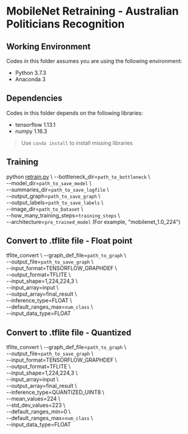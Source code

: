 # MobileNet Retraining - Australian Politicians Recognition
## Working Environment
Codes in this folder assumes you are using the following environment:

- Python 3.7.3
- Anaconda 3
## Dependencies
Codes in this folder depends on the following libraries:

- tensorflow 1.13.1
- numpy 1.16.3

> Use `conda install` to install missing libraries
## Training

python [retrain.py](https://github.com/HanwenZheng/PoliticiansAU_Recognition/blob/master/Mobilenet/retrain.py "retrain.py") \  --bottleneck_dir=`path_to_bottleneck` \  
--model_dir=`path_to_save_model` \  
--summaries_dir=`path_to_save_logfile` \  
--output_graph=`path_to_save_graph` \  
--output_labels=`path_to_save_labels` \  
--image_dir=`path_to_Dataset` \  
--how_many_training_steps=`training_steps` \  
--architecture=`pre_trained_model` (For example, "mobilenet_1.0_224")
## Convert to .tflite file - Float point 
tflite_convert \  --graph_def_file=`path_to_graph` \  
--output_file=`path_to_save_graph` \  
--input_format=TENSORFLOW_GRAPHDEF \  
--output_format=TFLITE \  
--input_shape=1,224,224,3 \  
--input_array=input \  
--output_array=final_result \  
--inference_type=FLOAT \  
--default_ranges_max=`num_class` \  
--input_data_type=FLOAT
## Convert to .tflite file - Quantized
tflite_convert \  --graph_def_file=`path_to_graph` \  
--output_file=`path_to_save_graph` \  
--input_format=TENSORFLOW_GRAPHDEF \  
--output_format=TFLITE \  
--input_shape=1,224,224,3 \  
--input_array=input \  
--output_array=final_result \  
--inference_type=QUANTIZED_UINT8 \  
--mean_values=224 \  
--std_dev_values=223 \  
--default_ranges_min=0 \  
--default_ranges_max=`num_class` \  
--input_data_type=FLOAT
